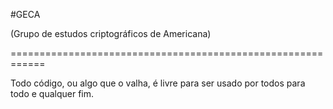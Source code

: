 #GECA

(Grupo de estudos criptográficos de Americana)

============================================================

Todo código, ou algo que o valha, é livre para ser usado por todos para todo e qualquer fim.
